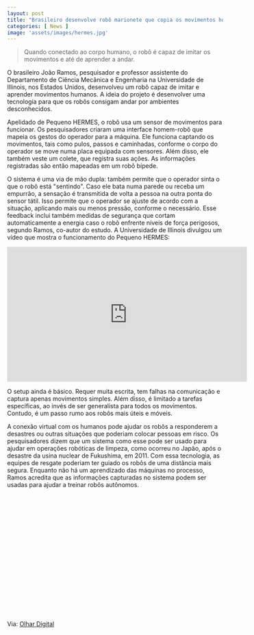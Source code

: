 ```yaml
---
layout: post
title: "Brasileiro desenvolve robô marionete que copia os movimentos humanos"
categories: [ News ]
image: 'assets/images/hermes.jpg'
---
```


> Quando conectado ao corpo humano, o robô é capaz de imitar os movimentos e até de aprender a andar.

O brasileiro João Ramos, pesquisador e professor assistente do Departamento de Ciência Mecânica e Engenharia na Universidade de Illinois, nos Estados Unidos, desenvolveu um robô capaz de imitar e aprender movimentos humanos. A ideia do projeto é desenvolver uma tecnologia para que os robôs consigam andar por ambientes desconhecidos.

Apelidado de Pequeno HERMES, o robô usa um sensor de movimentos para funcionar. Os pesquisadores criaram uma interface homem-robô que mapeia os gestos do operador para a máquina. Ele funciona captando os movimentos, tais como pulos, passos e caminhadas, conforme o corpo do operador se move numa placa equipada com sensores. Além disso, ele também veste um colete, que registra suas ações. As informações registradas são então mapeadas em um robô bípede.

<!-- RETANGULO LARGO -->
<script async src="https://pagead2.googlesyndication.com/pagead/js/adsbygoogle.js"></script>
<!-- Informat -->
<ins class="adsbygoogle"
style="display:block"
data-ad-client="ca-pub-2838251107855362"
data-ad-slot="2327980059"
data-ad-format="auto"
data-full-width-responsive="true"></ins>
<script>
(adsbygoogle = window.adsbygoogle || []).push({});
</script>

O sistema é uma via de mão dupla: também permite que o operador sinta o que o robô está "sentindo". Caso ele bata numa parede ou receba um empurrão, a sensação é transmitida de volta a pessoa na outra ponta do sensor tátil. Isso permite que o operador se ajuste de acordo com a situação, aplicando mais ou menos pressão, conforme o necessário. Esse feedback inclui também medidas de segurança que cortam automaticamente a energia caso o robô enfrente níveis de força perigosos, segundo Ramos, co-autor do estudo. A Universidade de Illinois divulgou um vídeo que mostra o funcionamento do Pequeno HERMES:

<iframe width="560" height="315" src="https://www.youtube.com/embed/PHN40dwIRq4" frameborder="0" allow="accelerometer; autoplay; encrypted-media; gyroscope; picture-in-picture" allowfullscreen></iframe>

<!-- RETANGULO LARGO 2 -->
<script async src="//pagead2.googlesyndication.com/pagead/js/adsbygoogle.js"></script>
<ins class="adsbygoogle"
style="display:block; text-align:center;"
data-ad-layout="in-article"
data-ad-format="fluid"
data-ad-client="ca-pub-2838251107855362"
data-ad-slot="8549252987"></ins>
<script>
(adsbygoogle = window.adsbygoogle || []).push({});
</script>

O setup ainda é básico. Requer muita escrita, tem falhas na comunicação e captura apenas movimentos simples. Além disso, é limitado a tarefas específicas, ao invés de ser generalista para todos os movimentos. Contudo, é um passo rumo aos robôs mais úteis e móveis.

A conexão virtual com os humanos pode ajudar os robôs a responderem a desastres ou outras situações que poderiam colocar pessoas em risco. Os pesquisadores dizem que um sistema como esse pode ser usado para ajudar em operações robóticas de limpeza, como ocorreu no Japão, após o desastre da usina nuclear de Fukushima, em 2011. Com essa tecnologia, as equipes de resgate poderiam ter guiado os robôs de uma distância mais segura. Enquanto não há um aprendizado das máquinas no processo, Ramos acredita que as informações capturadas no sistema podem ser usadas para ajudar a treinar robôs autônomos.

<!-- QUADRADO -->
<script async src="//pagead2.googlesyndication.com/pagead/js/adsbygoogle.js"></script>
<ins class="adsbygoogle"
style="display:inline-block;width:336px;height:280px"
data-ad-client="ca-pub-2838251107855362"
data-ad-slot="5351066970"></ins>
<script>
(adsbygoogle = window.adsbygoogle || []).push({});
</script>

Via: [Olhar Digital](https://olhardigital.com.br/noticia/brasileiro-desenvolve-robo-marionete-que-copia-os-movimentos-humanos/92307)
